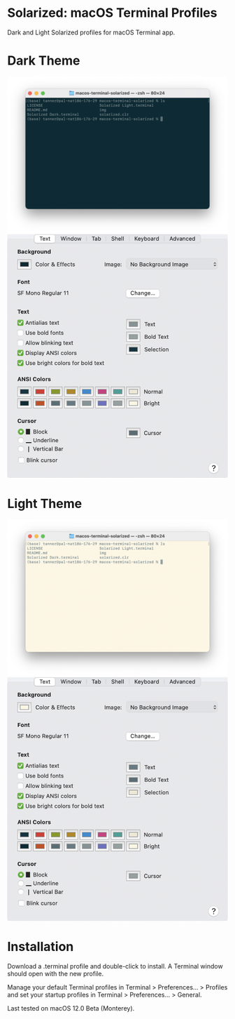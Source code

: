 Solarized: macOS Terminal Profiles
=========
Dark and Light Solarized profiles for macOS Terminal app.

# Dark Theme
![solarized dark screenshot](https://github.com/newelldev/macos-terminal-solarized/blob/main/img/Terminal%20Dark%20Screenshot.png)
![solarized dark profile](https://github.com/newelldev/macos-terminal-solarized/blob/main/img/Solarized%20Dark%20Profile.png)

# Light Theme
![solarized light screenshot](https://github.com/newelldev/macos-terminal-solarized/blob/main/img/Terminal%20Light%20Screenshot.png)
![solarized light profile](https://github.com/newelldev/macos-terminal-solarized/blob/main/img/Solarized%20Light%20Profile.png)

# Installation
Download a .terminal profile and double-click to install. A Terminal window should open with the new profile.

Manage your default Terminal profiles in Terminal > Preferences... > Profiles and set your startup profiles in Terminal > Preferences... > General.

Last tested on macOS 12.0 Beta (Monterey).
